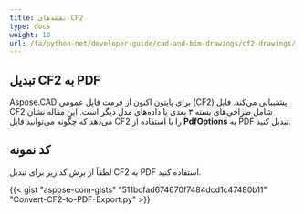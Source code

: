 ```yaml
---
title: نقشه‌های CF2
type: docs
weight: 10
url: /fa/python-net/developer-guide/cad-and-bim-drawings/cf2-drawings/
---
```


## **تبدیل CF2 به PDF**

Aspose.CAD برای پایتون اکنون از فرمت فایل عمومی (CF2) پشتیبانی می‌کند. فایل CF2 شامل طراحی‌های بسته ۳ بعدی یا داده‌های مدل دیگر است. این مقاله نشان می‌دهد که چگونه می‌توانید فایل CF2 را با استفاده از **PdfOptions** به PDF تبدیل کنید.

## کد نمونه

لطفاً از برش کد زیر برای تبدیل CF2 به PDF استفاده کنید.

{{< gist "aspose-com-gists" "511bcfad674670f7484dcd1c47480b11" "Convert-CF2-to-PDF-Export.py" >}}
